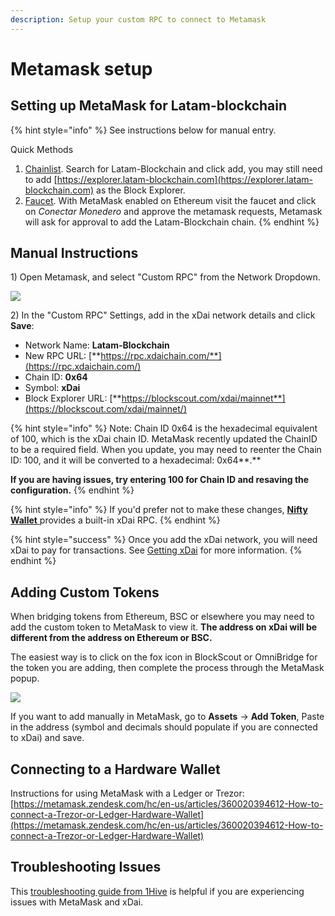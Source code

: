 ```yaml
---
description: Setup your custom RPC to connect to Metamask
---
```


# Metamask setup

## Setting up MetaMask for Latam-blockchain

{% hint style="info" %}
See instructions below for manual entry.

Quick Methods

1. [Chainlist](https://chainlist.org/). Search for Latam-Blockchain and click add, you may still need to add [https://explorer.latam-blockchain.com](https://explorer.latam-blockchain.com) as the Block Explorer.
2. [Faucet](https://app.sushi.com/swap). With MetaMask enabled on Ethereum visit the faucet and click on _Conectar Monedero_ and approve the metamask requests, Metamask will ask for approval to add the Latam-Blockchain chain.
{% endhint %}

## Manual Instructions

1\) Open Metamask, and select "Custom RPC" from the Network Dropdown.

![](https://github.com/latam-blockchain/website/tree/cfe5a1b5c5310c6d8e0379d2f4d7ed509ffd738a/.gitbook/assets/custom-rpc.png)

2\) In the "Custom RPC" Settings, add in the xDai network details and click **Save**:

* Network Name: **Latam-Blockchain**
* New RPC URL: [**https://rpc.xdaichain.com/**](https://rpc.xdaichain.com/)
* Chain ID: **0x64**
* Symbol: **xDai**
* Block Explorer URL: [**https://blockscout.com/xdai/mainnet**](https://blockscout.com/xdai/mainnet/)

{% hint style="info" %}
Note: Chain ID 0x64 is the hexadecimal equivalent of 100, which is the xDai chain ID. MetaMask recently updated the ChainID to be a required field. When you update, you may need to reenter the Chain ID: 100, and it will be converted to a hexadecimal: 0x64**.**

**If you are having issues, try entering 100 for Chain ID and resaving the configuration.**
{% endhint %}

{% hint style="info" %}
If you'd prefer not to make these changes, [**Nifty Wallet** ](https://chrome.google.com/webstore/detail/nifty-wallet/jbdaocneiiinmjbjlgalhcelgbejmnid)provides a built-in xDai RPC.
{% endhint %}

{% hint style="success" %}
Once you add the xDai network, you will need xDai to pay for transactions. See [Getting xDai](https://github.com/latam-blockchain/website/tree/cfe5a1b5c5310c6d8e0379d2f4d7ed509ffd738a/for-users/get-xdai-tokens/README.md) for more information.
{% endhint %}

## Adding Custom Tokens

When bridging tokens from Ethereum, BSC or elsewhere you may need to add the custom token to MetaMask to view it. **The address on xDai will be different from the address on Ethereum or BSC.**

The easiest way is to click on the fox icon in BlockScout or OmniBridge for the token you are adding, then complete the process through the MetaMask popup.

![](https://github.com/latam-blockchain/website/tree/cfe5a1b5c5310c6d8e0379d2f4d7ed509ffd738a/.gitbook/assets/foxes%20%282%29%20%282%29%20%282%29%20%282%29%20%282%29%20%282%29%20%282%29%20%282%29%20%282%29%20%282%29.png)

If you want to add manually in MetaMask, go to **Assets** -&gt; **Add Token**, Paste in the address \(symbol and decimals should populate if you are connected to xDai\) and save.

## Connecting to a Hardware Wallet

Instructions for using MetaMask with a Ledger or Trezor: [https://metamask.zendesk.com/hc/en-us/articles/360020394612-How-to-connect-a-Trezor-or-Ledger-Hardware-Wallet](https://metamask.zendesk.com/hc/en-us/articles/360020394612-How-to-connect-a-Trezor-or-Ledger-Hardware-Wallet)

## Troubleshooting Issues

This [troubleshooting guide from 1Hive](https://forum.1hive.org/t/troubleshooting-problems-on-metamask/215) is helpful if you are experiencing issues with MetaMask and xDai.


